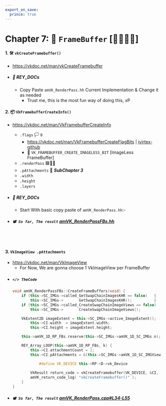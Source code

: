 ```yaml
---
export_on_save:
  prince: true
---
```

<div class="REY_PAGE_STARTS_WITH_H2"></div>

# Chapter 7: 🛒 `FrameBuffer` [🍞🍅🥚🍗]

#### 1. 🛠️ `vkCreateFramebuffer()`
- https://vkdoc.net/man/vkCreateFramebuffer
- ##### 📜 REY_DOCs
    - Copy Paste `amVK_RenderPass.hh` Current Implementation & Change it as needed
        - Trust me, this is the most fun way of doing this, xP

#### 2. 📦 `VkFramebufferCreateInfo()`
- https://vkdoc.net/man/VkFramebufferCreateInfo
    - `.flags` 🏳️ `0`
        - https://vkdoc.net/man/VkFramebufferCreateFlagBits | [ivirtex-github](https://github.com/ivirtex/vulkan-hover-docs/tree/master/vscode_ext/vulkan_man_md_pages/VkFramebufferCreateFlagBits.md)
        - 🚩 `VK_FRAMEBUFFER_CREATE_IMAGELESS_BIT` [ImageLess FrameBuffer]
    - `.renderPass` 🟪💁‍♀️
    - `.pAttachments` 🔗 **_SubChapter 3_**
    - `.width`
    - `.height`
    - `.layers`

- ##### 📜 REY_DOCs
    - Start With basic copy paste of `amVK_RenderPass.hh`:- 

- ##### `📽️ So far, The result` [amVK_RenderPassFBs.hh](https://github.com/REYNEP/amGHOST/blob/1f6bfe014c42962f935a546c39ddb237ff99d002/amVK/core/amVK_RenderPassFBs.hh)

</br>
</br>


#### 3. `VkImageView .pAttachments`
- https://vkdoc.net/man/VkImageView
    - For Now, We are gonna choose 1 VkImageView per FrameBuffer
- ##### `</> TheCode`
    ```cpp
    void amVK_RenderPassFBs::CreateFrameBuffers(void) {
        if (this->SC_IMGs->called_GetSwapChainImagesKHR == false)   {
            this->SC_IMGs->       GetSwapChainImagesKHR();          }
        if (this->SC_IMGs->called_CreateSwapChainImageViews == false)   {
            this->SC_IMGs->       CreateSwapChainImageViews();          }

        VkExtent2D imageExtent = this->SC_IMGs->active_ImageExtent();
            this->CI.width  = imageExtent.width;
            this->CI.height = imageExtent.height;

        this->amVK_1D_RP_FBs.reserve(this->SC_IMGs->amVK_1D_SC_IMGs.n);

        REY_Array_LOOP(this->amVK_1D_RP_FBs, k) {
            this->CI.attachmentCount = 1;
            this->CI.pAttachments = &(this->SC_IMGs->amVK_1D_SC_IMGViews[k]);

                #define VK_DEVICE this->RP->D->vk_Device
                
            VkResult return_code = vkCreateFramebuffer(VK_DEVICE, &CI, nullptr, &this->amVK_1D_RP_FBs[k]);
            amVK_return_code_log( "vkCreateFramebuffer()" );
        }
    }
    ```
- ##### `📽️ So far, The result` [amVK_RenderPass.cpp#L34-L55](https://github.com/REYNEP/amGHOST/blob/1f6bfe014c42962f935a546c39ddb237ff99d002/amVK/core/amVK_RenderPass.cpp#L34-L55)